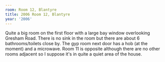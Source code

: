 ```yaml
---
room: Room 12, Blantyre
title: 2006 Room 12, Blantyre
year: '2006'
---
```


Quite a big room on the first floor with a large bay window overlooking Gresham Road. There is no sink in the room but there are about 6 bathrooms/toilets close by. The gyp room next door has a hob (at the moment) and a microwave. Room 11 is opposite although there are no other rooms adjacent so I suppose it's in quite a quiet area of the house.